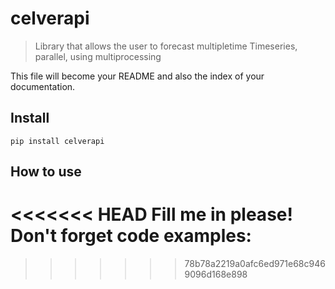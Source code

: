 # celverapi
> Library that allows the user to forecast multipletime Timeseries, parallel, using multiprocessing 


This file will become your README and also the index of your documentation.

## Install

`pip install celverapi`

## How to use

<<<<<<< HEAD
Fill me in please! Don't forget code examples:
=======

>>>>>>> 78b78a2219a0afc6ed971e68c9469096d168e898
